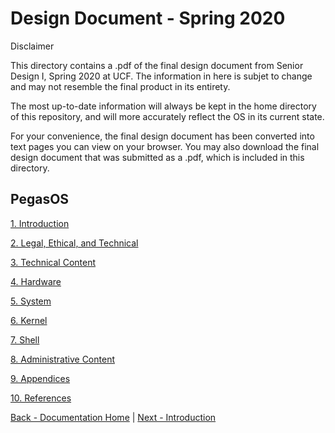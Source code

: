 # Design Document - Spring 2020

Disclaimer

This directory contains a .pdf of the final design document from Senior Design I, Spring 2020 at UCF. The information in here is subjet to change and may not resemble the final product in its entirety.

The most up-to-date information will always be kept in the home directory of this repository, and will more accurately reflect the OS in its current state.

For your convenience, the final design document has been converted into text pages you can view on your browser. You may also download the final design document that was submitted as a .pdf, which is included in this directory.

## PegasOS

[1. Introduction](1_INTRODUCTION.md)

[2. Legal, Ethical, and Technical](2_LEGAL_ETHICAL_TECHNICAL.md)

[3. Technical Content](3_TECHNICAL_CONTENT.md)

[4. Hardware](4_HARDWARE.md)

[5. System](5_SYSTEM.md)

[6. Kernel](6_KERNEL.md)

[7. Shell](7_SHELL.md)

[8. Administrative Content](8_ADMINISTRATIVE_CONTENT.md)

[9. Appendices](9_APPENDICES.md)

[10. References](10_REFERENCES.md)


[Back - Documentation Home](../README.md) | [Next - Introduction](1_INTRODUCTION.md)